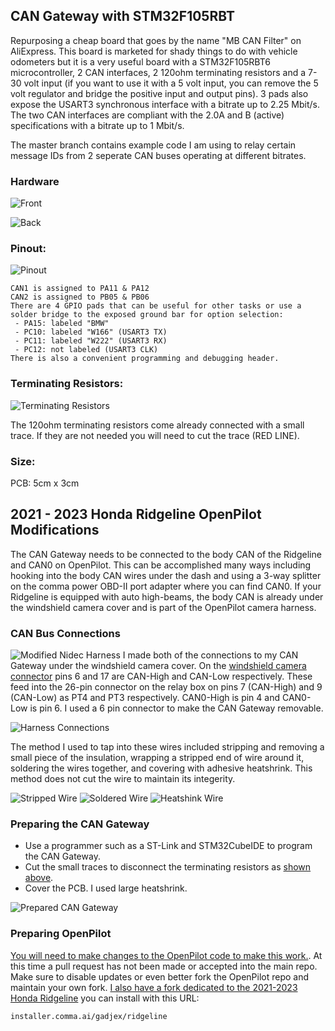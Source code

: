## CAN Gateway with STM32F105RBT
Repurposing a cheap board that goes by the name "MB CAN Filter" on AliExpress. This board is marketed for shady things to do with vehicle odometers but it is a very useful board with a STM32F105RBT6 microcontroller, 2 CAN interfaces, 2 120ohm terminating resistors and a 7-30 volt input (if you want to use it with a 5 volt input, you can remove the 5 volt regulator and bridge the positive input and output pins). 3 pads also expose the USART3 synchronous interface with a bitrate up to 2.25 Mbit/s. The two CAN interfaces are compliant with the 2.0A and B (active) specifications with a bitrate up to 1 Mbit/s.

The master branch contains example code I am using to relay certain message IDs from 2 seperate CAN buses operating at different bitrates.

### Hardware
![Front](/pictures/front.png)

![Back](/pictures/back.png)
 
### Pinout:
![Pinout](/pictures/pinout.png)
```
CAN1 is assigned to PA11 & PA12
CAN2 is assigned to PB05 & PB06
There are 4 GPIO pads that can be useful for other tasks or use a solder bridge to the exposed ground bar for option selection:
 - PA15: labeled "BMW"
 - PC10: labeled "W166" (USART3 TX)
 - PC11: labeled "W222" (USART3 RX)
 - PC12: not labeled (USART3 CLK)
There is also a convenient programming and debugging header.
```
### Terminating Resistors:
![Terminating Resistors](/pictures/term_resistors.png)

The 120ohm terminating resistors come already connected with a small trace. If they are not needed you will need to cut the trace (RED LINE).

### Size:
PCB: 5cm x 3cm


## 2021 - 2023 Honda Ridgeline OpenPilot Modifications
The CAN Gateway needs to be connected to the body CAN of the Ridgeline and CAN0 on OpenPilot. This can be accomplished many ways including hooking into the body CAN wires under the dash and using a 3-way splitter on the comma power OBD-II port adapter where you can find CAN0. If your Ridgeline is equipped with auto high-beams, the body CAN is already under the windshield camera cover and is part of the OpenPilot camera harness.

### CAN Bus Connections
![Modified Nidec Harness](/pictures/modified_nidec_harness.jpg)
I made both of the connections to my CAN Gateway under the windshield camera cover. On the [windshield camera connector](documents/Ridgeline_Multipurpose_Camera_Unit_Connector(20-23).pdf) pins 6 and 17 are CAN-High and CAN-Low respectively. These feed into the 26-pin connector on the relay box on pins 7 (CAN-High) and 9 (CAN-Low) as PT4 and PT3 respectively. CAN0-High is pin 4 and CAN0-Low is pin 6. I used a 6 pin connector to make the CAN Gateway removable.

![Harness Connections](/documents/harness_connections.png)


The method I used to tap into these wires included stripping and removing a small piece of the insulation, wrapping a stripped end of wire around it, soldering the wires together, and covering with adhesive heatshrink. This method does not cut the wire to maintain its integerity.

![Stripped Wire](/pictures/wire_stripped.jpg)
![Soldered Wire](/pictures/wire_soldered.jpg)
![Heatshink Wire](/pictures/wire_heatshrink.jpg)


### Preparing the CAN Gateway
- Use a programmer such as a ST-Link and STM32CubeIDE to program the CAN Gateway.
- Cut the small traces to disconnect the terminating resistors as [shown above](#terminating-resistors).
- Cover the PCB. I used large heatshrink.

![Prepared CAN Gateway](/pictures/gateway_prepared.jpg)

### Preparing OpenPilot
[You will need to make changes to the OpenPilot code to make this work.](https://github.com/gadjex/openpilot/commit/cee16d28efe93724ecf8f3a1cf2935eba8f1b611). At this time a pull request has not been made or accepted into the main repo. Make sure to disable updates or even better fork the OpenPilot repo and maintain your own fork. [I also have a fork dedicated to the 2021-2023 Honda Ridgeline](https://github.com/gadjex/openpilot/tree/ridgeline) you can install with this URL:
```
installer.comma.ai/gadjex/ridgeline
```